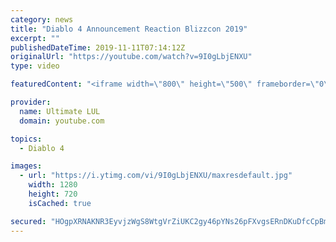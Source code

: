 ```yaml
---
category: news
title: "Diablo 4 Announcement Reaction Blizzcon 2019"
excerpt: ""
publishedDateTime: 2019-11-11T07:14:12Z
originalUrl: "https://youtube.com/watch?v=9I0gLbjENXU"
type: video

featuredContent: "<iframe width=\"800\" height=\"500\" frameborder=\"0\" src=\"https://www.youtube.com/embed/9I0gLbjENXU\" allow=\"accelerometer; autoplay; encrypted-media; gyroscope; picture-in-picture\" allowfullscreen></iframe>"

provider:
  name: Ultimate LUL
  domain: youtube.com

topics:
  - Diablo 4

images:
  - url: "https://i.ytimg.com/vi/9I0gLbjENXU/maxresdefault.jpg"
    width: 1280
    height: 720
    isCached: true

secured: "HOgpXRNAKNR3EyvjzWgS8WtgVrZiUKC2gy46pYNs26pFXvgsERnDKuDfcCpBmMCkdlgg+JJMoYFNQ/GAVNk7f9/111PQCJNWXonTXWcfO3jzhmemojLz3TzkAri/NbEwuEcU46pKza4tWQQ5jmb0cSMfbexCQrRo57IuivdL9zM/h2L3HI7lgm693m8foRJEIRDxRa8+1EuUpL97+5hBtt9a6pOMBqDsDxQog4Wr1xcFtPP3uZjdANbracxwk4K84hX+USD2gGQ7YomGmjyScOwsEyD8YGX5AjI2b2O1ns2BzdLPMIeA9IunlxbV6LWQSp0z8ln8yCZQuqUQir9WbVI1G67uuuC+jmV7NPYjPr8nt3Sc5GwczTMrZD87b7MEaXLEd8FsVgrAuVK6QYZki2efeIADn5foZTuP+tx7y14=;6mrDpBlvJby/b4EHZLKvYw=="
---
```


